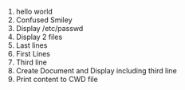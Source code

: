 1. hello world
2. Confused Smiley
3. Display /etc/passwd
4. Display 2 files
5. Last lines
6. First Lines
7. Third line
8. Create Document and Display including third line
9. Print content to CWD file
